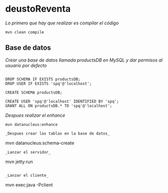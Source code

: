 # deustoReventa
_Lo primero que hay que realizar es compilar el código_

```
mvn clean compile
```
## Base de datos
_Crear una base de datos llamada productsDB en MySQL y dar permisos al usuario por defecto_
```

DROP SCHEMA IF EXISTS productsDB;
DROP USER IF EXISTS 'spq'@'localhost';

CREATE SCHEMA productsDB;

CREATE USER 'spq'@'localhost' IDENTIFIED BY 'spq';
GRANT ALL ON productsDB.* TO 'spq'@'localhost';

```
_Despues realizar el enhance_
```
mvn datanucleus:enhance
```

```
_Despues crear las tablas en la base de datos_
```
mvn datanucleus:schema-create
```
_Lanzar el servidor_

```
mvn jetty:run
```

_Lanzar el cliente_

```
mvn exec:java -Pclient
```
